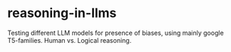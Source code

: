 # reasoning-in-llms
Testing different LLM models for presence of biases, using mainly google T5-families. Human vs. Logical reasoning.
